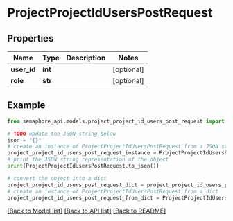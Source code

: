 # ProjectProjectIdUsersPostRequest


## Properties

Name | Type | Description | Notes
------------ | ------------- | ------------- | -------------
**user_id** | **int** |  | [optional] 
**role** | **str** |  | [optional] 

## Example

```python
from semaphore_api.models.project_project_id_users_post_request import ProjectProjectIdUsersPostRequest

# TODO update the JSON string below
json = "{}"
# create an instance of ProjectProjectIdUsersPostRequest from a JSON string
project_project_id_users_post_request_instance = ProjectProjectIdUsersPostRequest.from_json(json)
# print the JSON string representation of the object
print(ProjectProjectIdUsersPostRequest.to_json())

# convert the object into a dict
project_project_id_users_post_request_dict = project_project_id_users_post_request_instance.to_dict()
# create an instance of ProjectProjectIdUsersPostRequest from a dict
project_project_id_users_post_request_from_dict = ProjectProjectIdUsersPostRequest.from_dict(project_project_id_users_post_request_dict)
```
[[Back to Model list]](../README.md#documentation-for-models) [[Back to API list]](../README.md#documentation-for-api-endpoints) [[Back to README]](../README.md)


